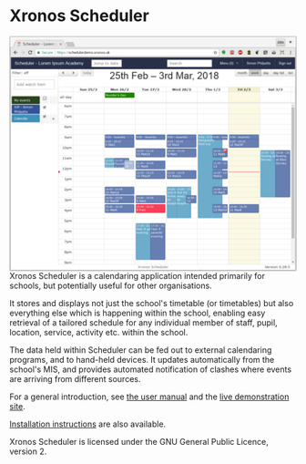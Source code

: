 # Xronos Scheduler

<img align="right" src="/images/smallscreenshot.png" />

Xronos Scheduler is a calendaring application intended primarily
for schools, but potentially useful for other organisations.

It stores and displays not just the school's timetable (or timetables)
but also everything else which is happening within the school, enabling
easy retrieval of a tailored schedule for any individual member of staff,
pupil, location, service, activity etc. within the school.

The data held within Scheduler can be fed out to external calendaring
programs, and to hand-held devices.  It updates automatically from
the school's MIS, and provides automated notification of clashes
where events are arriving from different sources.

For a general introduction, see [the user manual](https://xronos.uk/)
and the [live demonstration site](https://schedulerdemo.xronos.uk/).

[Installation instructions](https://xronos.uk/install/) are also available.


Xronos Scheduler is licensed under the GNU General Public Licence, version 2.


